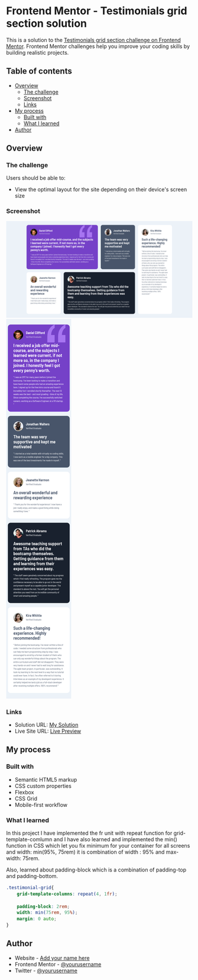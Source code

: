 # Frontend Mentor - Testimonials grid section solution

This is a solution to the [Testimonials grid section challenge on Frontend Mentor](https://www.frontendmentor.io/challenges/testimonials-grid-section-Nnw6J7Un7). Frontend Mentor challenges help you improve your coding skills by building realistic projects. 

## Table of contents

- [Overview](#overview)
  - [The challenge](#the-challenge)
  - [Screenshot](#screenshot)
  - [Links](#links)
- [My process](#my-process)
  - [Built with](#built-with)
  - [What I learned](#what-i-learned)
- [Author](#author)

## Overview

### The challenge

Users should be able to:

- View the optimal layout for the site depending on their device's screen size

### Screenshot

![](./screenshot-desktop.png)
![](./screenshot-mobile.png)


### Links

- Solution URL: [My Solution](https://github.com/shashikantdev3/FrontendMentor-testimonials-grid-section-main)
- Live Site URL: [Live Preview](https://shashikantdev3.github.io/FrontendMentor-testimonials-grid-section-main/)

## My process

### Built with

- Semantic HTML5 markup
- CSS custom properties
- Flexbox
- CSS Grid
- Mobile-first workflow

### What I learned

In this project I have implemented the fr unit with repeat function for grid-template-comlumn
and I have also learned and implemented the min() function in CSS which let you fix minimum for your container for all screens and width: min(95%, 75rem) it is combination of width : 95% and max-width: 75rem.

Also, learned about padding-block which is a combination of padding-top and padding-bottom.


```css
.testimonial-grid{
    grid-template-columns: repeat(4, 1fr);

    padding-block: 2rem;
    width: min(75rem, 95%);
    margin: 0 auto;
}
```


## Author

- Website - [Add your name here](https://www.your-site.com)
- Frontend Mentor - [@yourusername](https://www.frontendmentor.io/profile/yourusername)
- Twitter - [@yourusername](https://www.twitter.com/yourusername)



